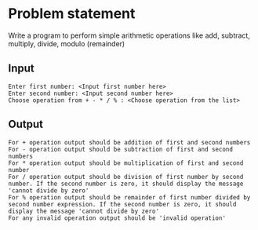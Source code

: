 # Problem statement

Write a program to perform simple arithmetic operations like add, subtract, multiply, divide, modulo (remainder)

## Input

    Enter first number: <Input first number here>
    Enter second number: <Input second number here>
    Choose operation from + - * / % : <Choose operation from the list>

## Output

    For + operation output should be addition of first and second numbers
    For - operation output should be subtraction of first and second numbers
    For * operation output should be multiplication of first and second number
    For / operation output should be division of first number by second number. If the second number is zero, it should display the message 'cannot divide by zero'
    For % operation output should be remainder of first number divided by second number expression. If the second number is zero, it should display the message 'cannot divide by zero'
    For any invalid operation output should be 'invalid operation'
